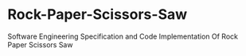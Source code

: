 # Rock-Paper-Scissors-Saw
Software Engineering Specification and Code Implementation Of Rock Paper Scissors Saw
